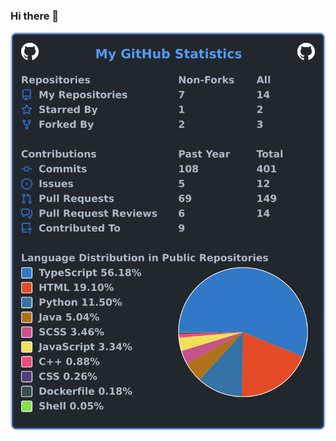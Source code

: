 ### Hi there 👋

[![My user statistics](images/userstats.svg)](https://github.com/cicirello/user-statistician)
